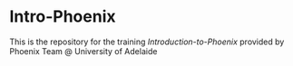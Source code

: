 # Intro-Phoenix

This is the repository for the training _Introduction-to-Phoenix_ provided by Phoenix Team @ University of Adelaide 
